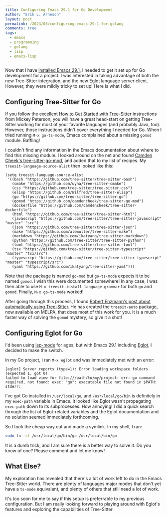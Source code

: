 ```yaml
---
title: Configuring Emacs 29.1 for Go Development 
author: "Erik L. Arneson"
layout: post
permalink: /2023/08/configuring-emacs-29-1-for-golang
comments: true
tags:
  - emacs
  - programming
  - golang
  - lisp
  - emacs-lisp
---
```


Now that I have [installed Emacs 29.1](https://arnesonium.com/2023/07/emacs-29-1-on-ubuntu-22-04-lts), I needed to get it set up for Go development for a project. I was interested in taking advantage of both the new Tree-Sitter integration, and the new Eglot language server client. However, they were mildly tricky to set up! Here is what I did.
<!--more-->

## Configuring Tree-Sitter for Go

If you follow the excellent [How to Get Started with Tree-Sitter](https://www.masteringemacs.org/article/how-to-get-started-tree-sitter) instructions from Mickey Peterson, you will have a great head-start on getting Tree-Sitter working for most of your favorite languages (and probably Java, too). However, those instructions didn't cover everything I needed for Go. When I tried running `M-x go-ts-mode`, Emacs complained about a missing `gomod` module. Baffling!

I couldn't find any information in the Emacs documentation about where to find this missing module. I looked around on the net and found [Camden Cheek's tree-sitter-go-mod](https://github.com/camdencheek/tree-sitter-go-mod), and added that to my list of recipes. My `treesit-language-source-alist` then looked like this:

```elisp
(setq treesit-language-source-alist
 '((bash "https://github.com/tree-sitter/tree-sitter-bash")
   (cmake "https://github.com/uyha/tree-sitter-cmake")
   (css "https://github.com/tree-sitter/tree-sitter-css")
   (elisp "https://github.com/Wilfred/tree-sitter-elisp")
   (go "https://github.com/tree-sitter/tree-sitter-go")
   (gomod "https://github.com/camdencheek/tree-sitter-go-mod")
   (dockerfile "https://github.com/camdencheek/tree-sitter-dockerfile")
   (html "https://github.com/tree-sitter/tree-sitter-html")
   (javascript "https://github.com/tree-sitter/tree-sitter-javascript" "master" "src")
   (json "https://github.com/tree-sitter/tree-sitter-json")
   (make "https://github.com/alemuller/tree-sitter-make")
   (markdown "https://github.com/ikatyang/tree-sitter-markdown")
   (python "https://github.com/tree-sitter/tree-sitter-python")
   (toml "https://github.com/tree-sitter/tree-sitter-toml")
   (tsx "https://github.com/tree-sitter/tree-sitter-typescript" "master" "tsx/src")
   (typescript "https://github.com/tree-sitter/tree-sitter-typescript" "master" "typescript/src")
   (yaml "https://github.com/ikatyang/tree-sitter-yaml")))
```

Note that the package is named `go-mod` but `go-ts-mode` expects it to be named `gomod`. I wish this were documented somewhere! In any case, I was then able to use `M-x treesit-install-language-grammar` for both `go` and `gomod`. Finally, `M-x go-ts-mode` worked!

After going through this process, I found [Robert Enzmann's post about automatically using Tree-Sitter](https://robbmann.io/posts/emacs-treesit-auto/). He has created the `treesit-auto` package, now available on MELPA, that does most of this work for you. It is a much faster way of solving the `gomod` mystery, so give it a shot! 

## Configuring Eglot for Go

I'd been using [lsp-mode](https://github.com/emacs-lsp/lsp-mode) for ages, but with Emacs 29.1 including [Eglot](https://joaotavora.github.io/eglot/), I decided to make the switch.

In my Go project, I ran `M-x eglot` and was immediately met with an error:

```
[eglot] Server reports (type=1): Error loading workspace folders (expected 1, got 0)
failed to load view for file:///path/to/my/project: err: go command required, not found: exec: "go": executable file not found in $PATH: stderr: 
```

I've got Go installed in `/usr/local/go`, and `/usr/local/go/bin` is definitely in my `exec-path` variable in Emacs. It looked like Eglot wasn't propagating `exec-path` down to its subprocesses. How annoying! I did a quick search through the list of Eglot-related variables and the Eglot documentation and no solution seemed immediately forthcoming.

So I took the cheap way out and made a symlink. In my shell, I ran:

```bash
sudo ln -sf /usr/local/go/bin/go /usr/local/bin/go
```

It is a dumb trick, and I am sure there is a better way to solve it. Do you know of one? Please comment and let me know!

## What Else?

My exploration has revealed that there's a lot of work left to do in the Emacs Tree-Sitter world. There are plenty of languages major modes that don't yet have a `ts-mode` equivalent, and plenty of others that still need a lot of work. 

It's too soon for me to say if this setup is preferrable to my previous configuration. But I am really looking forward to playing around with Eglot's features and exploring the capabilities of Tree-Sitter.

